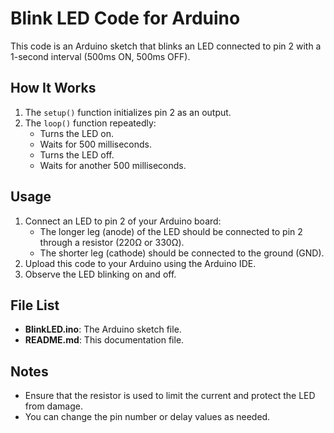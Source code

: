 
# Blink LED Code for Arduino

This code is an Arduino sketch that blinks an LED connected to pin 2 with a 1-second interval (500ms ON, 500ms OFF).

## How It Works

1. The `setup()` function initializes pin 2 as an output.
2. The `loop()` function repeatedly:
   - Turns the LED on.
   - Waits for 500 milliseconds.
   - Turns the LED off.
   - Waits for another 500 milliseconds.

## Usage

1. Connect an LED to pin 2 of your Arduino board:
   - The longer leg (anode) of the LED should be connected to pin 2 through a resistor (220Ω or 330Ω).
   - The shorter leg (cathode) should be connected to the ground (GND).
2. Upload this code to your Arduino using the Arduino IDE.
3. Observe the LED blinking on and off.

## File List

- **BlinkLED.ino**: The Arduino sketch file.
- **README.md**: This documentation file.

## Notes

- Ensure that the resistor is used to limit the current and protect the LED from damage.
- You can change the pin number or delay values as needed.
